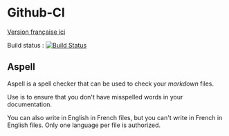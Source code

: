 <!---
#Author: Timothée Moulin
#Date : 2018-01-02
#Language: en
-->

# Github-CI

[Version française ici](README.fr.md)

Build status : [![Build Status](https://travis-ci.org/timotheemoulin/github-ci.svg?branch=master)](https://travis-ci.org/timotheemoulin/github-ci)

## Aspell

Aspell is a spell checker that can be used to check your *markdown* files.

Use is to ensure that you don't have misspelled words in your documentation.

You can also write in English in French files, but you can't write in French in English files. Only one language per file is authorized.